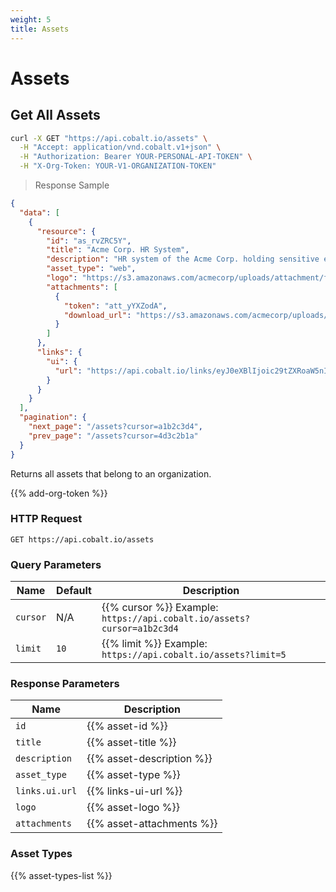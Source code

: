 ```yaml
---
weight: 5
title: Assets
---
```


# Assets

## Get All Assets

```sh
curl -X GET "https://api.cobalt.io/assets" \
  -H "Accept: application/vnd.cobalt.v1+json" \
  -H "Authorization: Bearer YOUR-PERSONAL-API-TOKEN" \
  -H "X-Org-Token: YOUR-V1-ORGANIZATION-TOKEN"
```

> Response Sample

```json
{
  "data": [
    {
      "resource": {
        "id": "as_rvZRC5Y",
        "title": "Acme Corp. HR System",
        "description": "HR system of the Acme Corp. holding sensitive employee data",
        "asset_type": "web",
        "logo": "https://s3.amazonaws.com/acmecorp/uploads/attachment/file/12345/cat.jpeg?something=1",
        "attachments": [
          {
            "token": "att_yYXZodA",
            "download_url": "https://s3.amazonaws.com/acmecorp/uploads/attachment/file/12345/rainbow.jpeg?something=1"
          }
        ]
      },
      "links": {
        "ui": {
          "url": "https://api.cobalt.io/links/eyJ0eXBlIjoic29tZXRoaW5nIiwib3JnU2x1ZyI6ImNvYmFsdCIsInBlbnRlc3RUYWciOiJz="
        }
      }
    }
  ],
  "pagination": {
    "next_page": "/assets?cursor=a1b2c3d4",
    "prev_page": "/assets?cursor=4d3c2b1a"
  }
}
```

Returns all assets that belong to an organization.

{{% add-org-token %}}

### HTTP Request

`GET https://api.cobalt.io/assets`

### Query Parameters

| Name | Default | Description                                                                                                 |
|-----------|---------|-------------------------------------------------------------------------------------------------------------|
| `cursor`  | N/A     | {{% cursor %}} Example: `https://api.cobalt.io/assets?cursor=a1b2c3d4`            |
| `limit`   | `10`    | {{% limit %}} Example: `https://api.cobalt.io/assets?limit=5` |

### Response Parameters

| Name          | Description                                                                                                                               |
|----------------|-------------------------------------------------------------------------------------------------------------------------------------------|
| `id`           | {{% asset-id %}} |
| `title`        | {{% asset-title %}} |
| `description`  | {{% asset-description %}} |
| `asset_type`   | {{% asset-type %}} |
| `links.ui.url` | {{% links-ui-url %}} |
| `logo`         | {{% asset-logo %}} |
| `attachments`  | {{% asset-attachments %}} |

### Asset Types

{{% asset-types-list %}}
